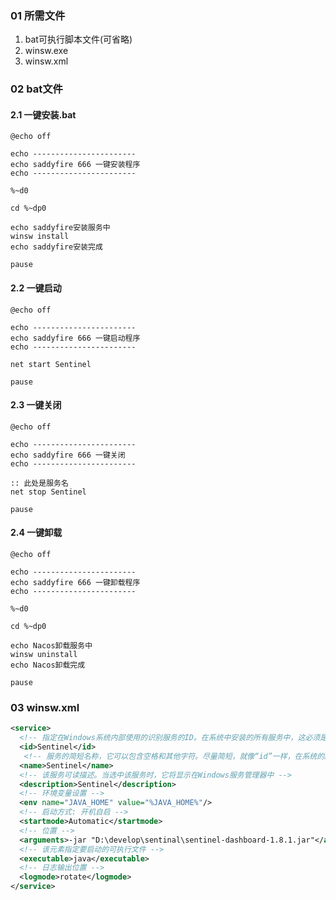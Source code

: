 ### 01 所需文件
1. bat可执行脚本文件(可省略)
2. winsw.exe
3. winsw.xml

### 02 bat文件
#### 2.1 一键安装.bat
```shell
@echo off

echo -----------------------
echo saddyfire 666 一键安装程序
echo -----------------------

%~d0

cd %~dp0

echo saddyfire安装服务中
winsw install
echo saddyfire安装完成

pause

```

#### 2.2 一键启动
```shell
@echo off

echo -----------------------
echo saddyfire 666 一键启动程序
echo ----------------------- 

net start Sentinel

pause

```
#### 2.3 一键关闭
```shell
@echo off

echo -----------------------
echo saddyfire 666 一键关闭
echo -----------------------

:: 此处是服务名
net stop Sentinel

pause

```
#### 2.4 一键卸载
```shell
@echo off

echo -----------------------
echo saddyfire 666 一键卸载程序
echo -----------------------

%~d0

cd %~dp0

echo Nacos卸载服务中
winsw uninstall
echo Nacos卸载完成

pause

```


### 03 winsw.xml
```xml
<service>
  <!-- 指定在Windows系统内部使用的识别服务的ID。在系统中安装的所有服务中，这必须是唯一的，它应该完全由字母数字字符组成 -->
  <id>Sentinel</id>
   <!-- 服务的简短名称，它可以包含空格和其他字符。尽量简短，就像“id”一样，在系统的所有服务名称中，也要保持唯一 -->
  <name>Sentinel</name>
  <!-- 该服务可读描述。当选中该服务时，它将显示在Windows服务管理器中 -->
  <description>Sentinel</description>
  <!-- 环境变量设置 -->
  <env name="JAVA_HOME" value="%JAVA_HOME%"/>
  <!-- 启动方式: 开机自启 -->
  <startmode>Automatic</startmode>
  <!-- 位置 -->
  <arguments>-jar "D:\develop\sentinal\sentinel-dashboard-1.8.1.jar"</arguments>
  <!-- 该元素指定要启动的可执行文件 -->
  <executable>java</executable>
  <!-- 日志输出位置 -->
  <logmode>rotate</logmode>
</service>
```